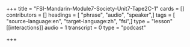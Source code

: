 +++
title = "FSI-Mandarin-Module7-Society-Unit7-Tape2C-1"
cards = []
contributors = []
headings = [ "phrase", "audio", "speaker",]
tags = [ "source-language:en", "target-language:zh", "fsi",]
type = "lesson"
[[interactions]]
audio = 1
transcript = 0
type = "podcast"

+++
